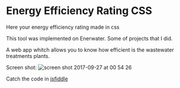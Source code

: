 # Energy Efficiency Rating CSS

Here your energy efficiency rating made in css

This tool was implemented on Enerwater. Some of projects that I did.

A web app whitch allows you to know how efficient is the wastewater treatments plants.

Screen shot:
![screen shot 2017-09-27 at 00 54 26](https://user-images.githubusercontent.com/25980900/30888009-76b482c0-a31e-11e7-95ba-9e8b9d6c575a.png)


Catch the code in [jsfiddle](https://jsfiddle.net/ISanchezDev/LdcLc06r/48/)
